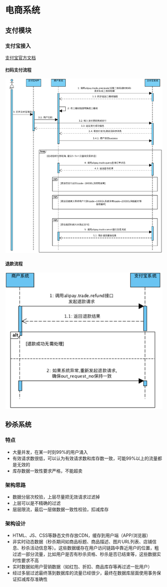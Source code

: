 # 电商系统



## 支付模块



### 支付宝接入

[支付宝官方文档](https://docs.open.alipay.com/194/105170/)



#### 扫码支付流程



![img](images/电商系统/支付/支付宝扫码支付流程)



#### 退款流程

![img](images/电商系统/支付/支付宝退款流程)



## 秒杀系统

### 特点

* 大量并发，在某一时刻99%的用户涌入
* 有效请求数很低，可以认为有效请求数和库存数一致，可能99%以上的流量都是无效的
* 库存数据一致性要求严格，不能超卖



### 架构思路

* 数据分层次校验，上层尽量把无效请求过滤掉
* 上层可以是不精确的过滤
* 层层限流，最后一层做数据一致性校验，扣减库存



### 架构设计

* HTML、JS、CSS等静态文件存放CDN，缓存到用户端（APP/浏览器）
* 非实时动态数据（秒杀期间如商品标题、商品描述、图片URL列表、店铺信息、秒杀活动信息等）。这些数据缓存在用户访问链路中靠近用户的位置，粗过滤一部分流量，比如用户是否有秒杀资格、秒杀是否已结束等，这些数据实时性要求不高
* 实时数据如用户营销数据（如红包、折扣、商品库存等再过滤一批用户）
* 经过多层过滤最终落到数据库的流量已经很少，最终在数据库层面使用事务保证扣减库存准确性